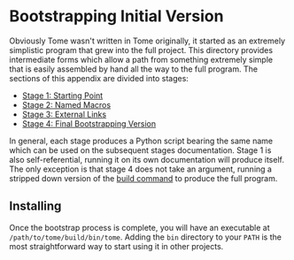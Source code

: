 # Bootstrapping Initial Version

Obviously Tome wasn't written in Tome originally, it started as an extremely simplistic program that grew into the full project. This directory provides intermediate forms which allow a path from something extremely simple that is easily assembled by hand all the way to the full program. The sections of this appendix are divided into stages:

* [Stage 1: Starting Point](1_Starting_Point.md)
* [Stage 2: Named Macros](2_Named_Macros.md)
* [Stage 3: External Links](3_External_Links.md)
* [Stage 4: Final Bootstrapping Version](4_Final_Bootstrapping_Version.md)

In general, each stage produces a Python script bearing the same name which can be used on the subsequent stages documentation. Stage 1 is also self-referential, running it on its own documentation will produce itself. The only exception is that stage 4 does not take an argument, running a stripped down version of the [build command](/1_CLI/2_Build.md) to produce the full program.

## Installing

Once the bootstrap process is complete, you will have an executable at `/path/to/tome/build/bin/tome`. Adding the `bin` directory to your `PATH` is the most straightforward way to start using it in other projects.

